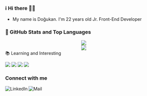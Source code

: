 ### ℹ️ Hi there 👋👋
- My name is Doğukan. I'm 22 years old Jr. Front-End Developer


### 📌 GitHub Stats and Top Languages
<div align="center">
  <a href="https://github.com/anuraghazra/github-readme-stats">
  <img align="center" src="https://github-profile-summary-cards.vercel.app/api/cards/profile-details?username=dogukangoker&theme=monokai" />
</a>
<br>
<a href="https://github.com/anuraghazra/convoychat">
  <img align="center" src="https://github-profile-summary-cards.vercel.app/api/cards/repos-per-language?username=dogukangoker&theme=monokai" />
</a>
</div


### 📚 Learning and Interesting

![](https://cdn4.iconfinder.com/data/icons/logos-3/600/React.js_logo-128.png)
![](https://cdn.icon-icons.com/icons2/2415/PNG/128/typescript_plain_logo_icon_146316.png)
![](https://cdn.icon-icons.com/icons2/2699/PNG/128/tailwindcss_logo_icon_167923.png)
![](https://cdn.icon-icons.com/icons2/2415/PNG/128/nodejs_plain_logo_icon_146409.png)



### Connect with me
[<img align="left" alt="LinkedIn" src="https://cdn.icon-icons.com/icons2/99/PNG/72/linkedin_socialnetwork_17441.png" />]( https://www.linkedin.com/in/do%C4%9Fukan-g%C3%B6ker/)
[<img align="left" alt="Mail" src="https://cdn.icon-icons.com/icons2/272/PNG/72/Gmail_29991.png" />](dogukangkr1234@gmail.com)
<br />

<!--
**dogukangoker/dogukangoker** is a ✨ _special_ ✨ repository because its `README.md` (this file) appears on your GitHub profile.

Here are some ideas to get you started:

- 🔭 I’m currently working on ...
- 🌱 I’m currently learning ...
- 👯 I’m looking to collaborate on ...
- 🤔 I’m looking for help with ...
- 💬 Ask me about ...
- 📫 How to reach me: ...
- 😄 Pronouns: ...
- ⚡ Fun fact: ...
-->
